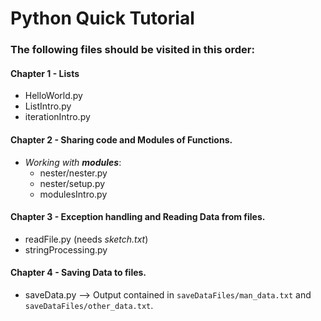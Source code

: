 # Python Quick Tutorial

### The following files should be visited in this order:

#### Chapter 1 - Lists
- HelloWorld.py
- ListIntro.py
- iterationIntro.py

#### Chapter 2 - Sharing code and Modules of Functions. 
- _Working with **modules**_:
    - nester/nester.py
    - nester/setup.py
    - modulesIntro.py
    
#### Chapter 3 - Exception handling and Reading Data from files.
- readFile.py (needs _sketch.txt_)
- stringProcessing.py

#### Chapter 4 - Saving Data to files. 
- saveData.py --> Output contained in `saveDataFiles/man_data.txt` and `saveDataFiles/other_data.txt`. 